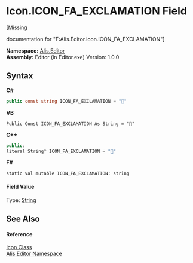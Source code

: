 # Icon.ICON_FA_EXCLAMATION Field
 

\[Missing <summary> documentation for "F:Alis.Editor.Icon.ICON_FA_EXCLAMATION"\]

**Namespace:**&nbsp;<a href="b150ade4-39de-a232-5f06-d3cdc1b2c538">Alis.Editor</a><br />**Assembly:**&nbsp;Editor (in Editor.exe) Version: 1.0.0

## Syntax

**C#**<br />
``` C#
public const string ICON_FA_EXCLAMATION = ""
```

**VB**<br />
``` VB
Public Const ICON_FA_EXCLAMATION As String = ""
```

**C++**<br />
``` C++
public:
literal String^ ICON_FA_EXCLAMATION = ""
```

**F#**<br />
``` F#
static val mutable ICON_FA_EXCLAMATION: string
```


#### Field Value
Type: <a href="https://docs.microsoft.com/dotnet/api/system.string" target="_blank">String</a>

## See Also


#### Reference
<a href="cc0f883c-67f8-f772-c6d7-a60b129f22a7">Icon Class</a><br /><a href="b150ade4-39de-a232-5f06-d3cdc1b2c538">Alis.Editor Namespace</a><br />